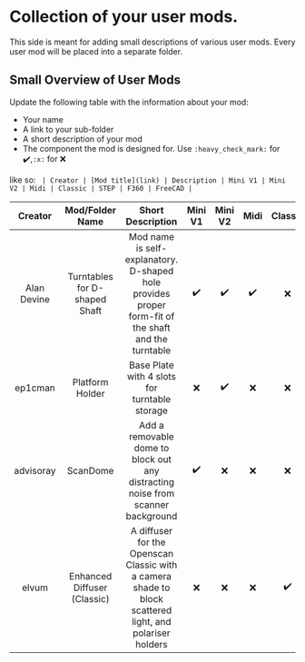 # Collection of your user mods.

This side is meant for adding small descriptions of various user mods. Every user mod will be placed into a separate folder.

## Small Overview of User Mods

Update the following table with the information about your mod:
- Your name
- A link to your sub-folder
- A short description of your mod
- The component the mod is designed for. Use `:heavy_check_mark:` for :heavy_check_mark:,`:x:` for :x:

like so:
`
| Creator | [Mod title](link) | Description | Mini V1 | Mini V2 | Midi | Classic | STEP | F360 | FreeCAD |`

| Creator | Mod/Folder Name | Short Description | Mini V1 | Mini V2 | Midi | Classic | STEP | F360 | FreeCAD |
| :---: | :---: | :---: | :---: | :---: | :---: | :---: | :---: | :---: | :---: |
| Alan Devine | Turntables for D-shaped Shaft | Mod name is self-explanatory. D-shaped hole provides proper form-fit of the shaft and the turntable  | :heavy_check_mark: | :heavy_check_mark: | :heavy_check_mark: |  :x: | :heavy_check_mark: | :heavy_check_mark: | :x: |
| ep1cman | Platform Holder | Base Plate with 4 slots for turntable storage | :x: | :heavy_check_mark: | :x: | :x: | :heavy_check_mark: | :x: | :x: |
| advisoray | ScanDome | Add a removable dome to block out any distracting noise from scanner background | :heavy_check_mark: | :x: | :x: | :x: | :heavy_check_mark: | :x: | :x: |
| elvum | Enhanced Diffuser (Classic) | A diffuser for the Openscan Classic with a camera shade to block scattered light, and polariser holders | :x: | :x: | :x: | :heavy_check_mark: | :heavy_check_mark: | :heavy_check_mark: | :x: |

